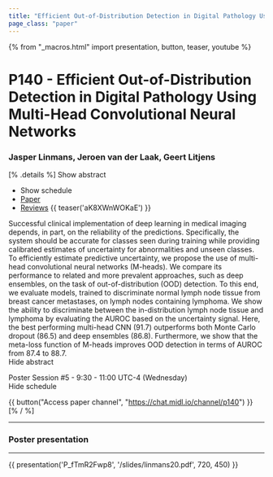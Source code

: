 ```yaml
---
title: "Efficient Out-of-Distribution Detection in Digital Pathology Using Multi-Head Convolutional Neural Networks"
page_class: "paper"
---
```


{% from "_macros.html" import presentation, button, teaser, youtube %}

# P140 - Efficient Out-of-Distribution Detection in Digital Pathology Using Multi-Head Convolutional Neural Networks

### Jasper Linmans, Jeroen van der Laak, Geert Litjens

[% .details %]
<a class="toggle_visibility" data-selector=".abstract" data-level="3">Show abstract</a>
- <a class="toggle_visibility" data-selector=".schedule" data-level="3">Show schedule</a>
- <a href="https://openreview.net/pdf?id=hRwB2BTRNu">Paper</a>
- <a href="https://openreview.net/forum?id=hRwB2BTRNu">Reviews</a>
{{ teaser('aK8XWnWOKaE') }}

<p>
    <span class="abstract">
        Successful clinical implementation of deep learning in medical imaging depends, in part, on the reliability of the predictions. Specifically, the system should be accurate for classes seen during training while providing calibrated estimates of uncertainty for abnormalities and unseen classes. To efficiently estimate predictive uncertainty, we propose the use of multi-head convolutional neural networks (M-heads). We compare its performance to related and more prevalent approaches, such as deep ensembles, on the task of out-of-distribution (OOD) detection. To this end, we evaluate models, trained to discriminate normal lymph node tissue from breast cancer metastases, on lymph nodes containing lymphoma. We show the ability to discriminate between the in-distribution lymph node tissue and lymphoma by evaluating the AUROC based on the uncertainty signal. Here, the best performing multi-head CNN (91.7) outperforms both Monte Carlo dropout (86.5) and deep ensembles (86.8). Furthermore, we show that the meta-loss function of M-heads improves OOD detection in terms of AUROC from 87.4 to 88.7.
        <br>
        <span class="actions"><a class="toggle_visibility" data-level="2">Hide abstract</a></span>
    </span>
</p>

<p>
    <span class="schedule">
        Poster Session #5  - 9:30 - 11:00 UTC-4 (Wednesday)
        <br>
        <span class="actions"><a class="toggle_visibility" data-level="2">Hide schedule</a></span>
    </span>
</p>

{{ button("Access paper channel", "https://chat.midl.io/channel/p140") }}
[% / %]

---


### Poster presentation

---

{{ presentation('P_fTmR2Fwp8', '/slides/linmans20.pdf', 720, 450) }}